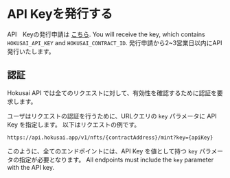 # API Keyを発行する

API　Keyの発行申請は [こちら](https://ir9l8pcvcmm.typeform.com/to/xSbuj2WA). You will receive the key, which contains `HOKUSAI_API_KEY` and `HOKUSAI_CONTRACT_ID`. 発行申請から2~3営業日以内にAPI発行いたします。

## 認証
Hokusai API では全てのリクエストに対して、有効性を確認するために認証を要求します。

ユーザはリクエストの認証を行うために、URLクエリの `key` パラメータに API Key を指定します。
以下はリクエストの例です。

```:bash
https://api.hokusai.app/v1/nfts/{contractAddress}/mint?key={apiKey}
```

このように、全てのエンドポイントには、API Key を値として持つ `key` パラメータの指定が必要となります。
All endpoints must include the `key` parameter with the API key.
